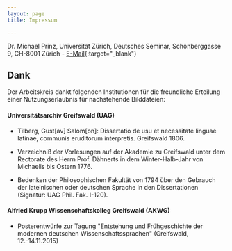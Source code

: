 ```yaml
---
layout: page
title: Impressum

---
```


Dr. Michael Prinz, 
Universität Zürich,
Deutsches Seminar,
Schönberggasse 9,
CH-8001 Zürich - [E-Mail]( http://www.ds.uzh.ch/_tools/mailform.php?id=726&request=%2Findex.php%253F%2FInstitut%2FMitarbeitende%2Findex.php%253Fdetail%3D726 ){:target="_blank"}



## Dank

Der Arbeitskreis dankt folgenden Institutionen für die freundliche Erteilung einer Nutzungserlaubnis für nachstehende Bilddateien:

#### Universitätsarchiv Greifswald (UAG)

* Tilberg, Gust[av] Salom[on]: Dissertatio de usu et necessitate linguae latinae, communis eruditorum interpretis. Greifswald 1806.

* Verzeichniß der Vorlesungen auf der Akademie zu Greifswald unter dem Rectorate des Herrn Prof. Dähnerts in dem Winter-Halb-Jahr von Michaelis bis Ostern 1776.

* Bedenken der Philosophischen Fakultät von 1794 über den Gebrauch der lateinischen oder deutschen Sprache in den Dissertationen (Signatur: UAG Phil. Fak. I-120). 

#### Alfried Krupp Wissenschaftskolleg Greifswald (AKWG)

* Posterentwürfe zur Tagung "Entstehung und Frühgeschichte der modernen deutschen Wissenschaftssprachen" (Greifswald, 12.-14.11.2015)